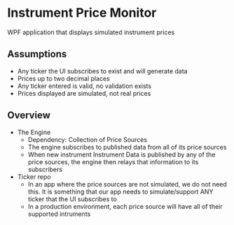 # Instrument Price Monitor

WPF application that displays simulated instrument prices


## Assumptions

- Any ticker the UI subscribes to exist and will generate data
- Prices up to two decimal places
- Any ticker entered is valid, no validation exists
- Prices displayed are simulated, not real prices

## Overview

- The Engine 
  - Dependency: Collection of Price Sources
  - The engine subscribes to published data from all of its price sources 
  - When new instrument  Instrument Data is published by any of the price sources, the engine then relays that information to its subscribers
- Ticker repo
  - In an app where the price sources are not simulated, we do not need this. It is something that our app needs to simulate/support ANY ticker that the UI subscribes to
  - In a production environment, each price source will have all of their supported intruments

